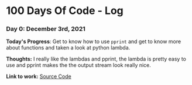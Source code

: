 # 100 Days Of Code - Log

### Day 0: December 3rd, 2021
<!-- ##### (delete me or comment me out) -->

**Today's Progress**: Get to know how to use `pprint` and get to know more about functions and taken a look at python lambda.

**Thoughts:** I really like the lambdas and pprint, the lambda is pretty easy to use and pprint makes the the output stream look really nice.

**Link to work:** [Source Code](https://github.com/foxy4096/100-days-of-code/blob/Projects/Day-0/)
<!-- 
### Day 0: February 30, 2016 (Example 2)
##### (delete me or comment me out)

**Today's Progress**: Fixed CSS, worked on canvas functionality for the app.

**Thoughts**: I really struggled with CSS, but, overall, I feel like I am slowly getting better at it. Canvas is still new for me, but I managed to figure out some basic functionality.

**Link(s) to work**: [Calculator App](http://www.example.com)


### Day 1: June 27, Monday

**Today's Progress**: I've gone through many exercises on FreeCodeCamp.

**Thoughts** I've recently started coding, and it's a great feeling when I finally solve an algorithm challenge after a lot of attempts and hours spent.

**Link(s) to work**
1. [Find the Longest Word in a String](https://www.freecodecamp.com/challenges/find-the-longest-word-in-a-string)
2. [Title Case a Sentence](https://www.freecodecamp.com/challenges/title-case-a-sentence) -->
